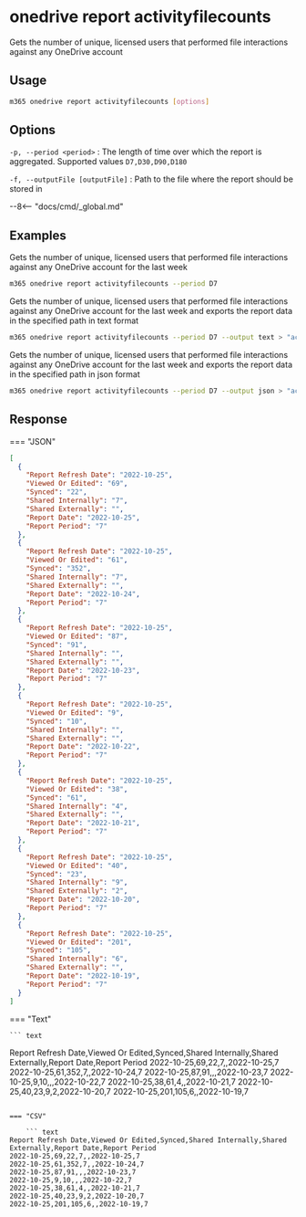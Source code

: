 # onedrive report activityfilecounts

Gets the number of unique, licensed users that performed file interactions against any OneDrive account

## Usage

```sh
m365 onedrive report activityfilecounts [options]
```

## Options

`-p, --period <period>`
: The length of time over which the report is aggregated. Supported values `D7,D30,D90,D180`

`-f, --outputFile [outputFile]`
: Path to the file where the report should be stored in

--8<-- "docs/cmd/_global.md"

## Examples

Gets the number of unique, licensed users that performed file interactions against any OneDrive account for the last week

```sh
m365 onedrive report activityfilecounts --period D7
```

Gets the number of unique, licensed users that performed file interactions against any OneDrive account for the last week and exports the report data in the specified path in text format

```sh
m365 onedrive report activityfilecounts --period D7 --output text > "activityfilecounts.txt"
```

Gets the number of unique, licensed users that performed file interactions against any OneDrive account for the last week and exports the report data in the specified path in json format

```sh
m365 onedrive report activityfilecounts --period D7 --output json > "activityfilecounts.json"
```

## Response

=== "JSON"

```json
[
  {
    "Report Refresh Date": "2022-10-25",
    "Viewed Or Edited": "69",
    "Synced": "22",
    "Shared Internally": "7",
    "Shared Externally": "",
    "Report Date": "2022-10-25",
    "Report Period": "7"
  },
  {
    "Report Refresh Date": "2022-10-25",
    "Viewed Or Edited": "61",
    "Synced": "352",
    "Shared Internally": "7",
    "Shared Externally": "",
    "Report Date": "2022-10-24",
    "Report Period": "7"
  },
  {
    "Report Refresh Date": "2022-10-25",
    "Viewed Or Edited": "87",
    "Synced": "91",
    "Shared Internally": "",
    "Shared Externally": "",
    "Report Date": "2022-10-23",
    "Report Period": "7"
  },
  {
    "Report Refresh Date": "2022-10-25",
    "Viewed Or Edited": "9",
    "Synced": "10",
    "Shared Internally": "",
    "Shared Externally": "",
    "Report Date": "2022-10-22",
    "Report Period": "7"
  },
  {
    "Report Refresh Date": "2022-10-25",
    "Viewed Or Edited": "38",
    "Synced": "61",
    "Shared Internally": "4",
    "Shared Externally": "",
    "Report Date": "2022-10-21",
    "Report Period": "7"
  },
  {
    "Report Refresh Date": "2022-10-25",
    "Viewed Or Edited": "40",
    "Synced": "23",
    "Shared Internally": "9",
    "Shared Externally": "2",
    "Report Date": "2022-10-20",
    "Report Period": "7"
  },
  {
    "Report Refresh Date": "2022-10-25",
    "Viewed Or Edited": "201",
    "Synced": "105",
    "Shared Internally": "6",
    "Shared Externally": "",
    "Report Date": "2022-10-19",
    "Report Period": "7"
  }
]
```

=== "Text"

    ``` text

Report Refresh Date,Viewed Or Edited,Synced,Shared Internally,Shared Externally,Report Date,Report Period
2022-10-25,69,22,7,,2022-10-25,7
2022-10-25,61,352,7,,2022-10-24,7
2022-10-25,87,91,,,2022-10-23,7
2022-10-25,9,10,,,2022-10-22,7
2022-10-25,38,61,4,,2022-10-21,7
2022-10-25,40,23,9,2,2022-10-20,7
2022-10-25,201,105,6,,2022-10-19,7

````

=== "CSV"

    ``` text
Report Refresh Date,Viewed Or Edited,Synced,Shared Internally,Shared Externally,Report Date,Report Period
2022-10-25,69,22,7,,2022-10-25,7
2022-10-25,61,352,7,,2022-10-24,7
2022-10-25,87,91,,,2022-10-23,7
2022-10-25,9,10,,,2022-10-22,7
2022-10-25,38,61,4,,2022-10-21,7
2022-10-25,40,23,9,2,2022-10-20,7
2022-10-25,201,105,6,,2022-10-19,7
````
